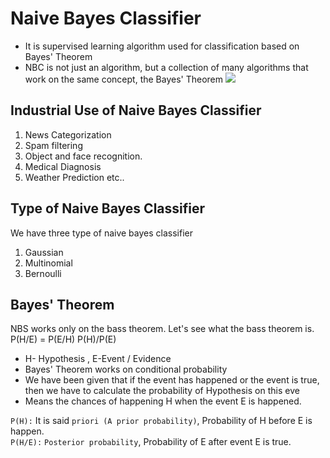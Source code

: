 # Naive Bayes Classifier
- It is supervised learning algorithm used for classification based on Bayes' Theorem 
- NBC is not just an algorithm, but a collection of many algorithms that work on the same concept, the Bayes' Theorem
![](https://i.imgur.com/CLYHQ8e.jpg)

## Industrial Use of Naive Bayes Classifier
1. News Categorization
2. Spam filtering 
3. Object and face recognition.
4. Medical Diagnosis 
5. Weather Prediction etc..

## Type of Naive Bayes Classifier <br>
We have three type of naive bayes classifier 
1. Gaussian 
2. Multinomial 
3. Bernoulli

## Bayes' Theorem
NBS works only on the bass theorem. Let's see what the bass theorem is.
                    P(H/E) =  P(E/H) P(H)/P(E)
                    
  - H- Hypothesis  , E-Event / Evidence 
  - Bayes' Theorem works on conditional probability
  - We have been given that if the event has happened or the event is true, then we have to calculate the probability of Hypothesis on this eve
  - Means the chances of happening H when the event E is happened.

`P(H):` It is said `priori (A prior probability)`, Probability of H before E is happen.<br>
`P(H/E):` `Posterior probability`, Probability of E  after event E is true.




